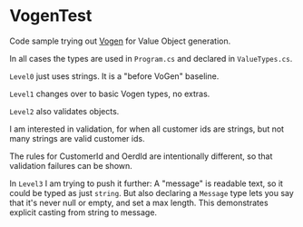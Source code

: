 # VogenTest

Code sample trying out [Vogen](https://github.com/SteveDunn/Vogen) for Value Object generation.

In all cases the types are used in `Program.cs` and declared in `ValueTypes.cs`.

`Level0` just uses strings. It is a "before VoGen" baseline.

`Level1` changes over to basic Vogen types, no extras.

`Level2` also validates objects. 

I am interested in validation, for when all customer ids are strings, but not many strings are valid customer ids.

The rules for CustomerId and OerdId are intentionally different, so that validation failures can be shown.

In `Level3`  I am trying to push it further: A "message" is readable text, so it could be typed as just `string`. But also declaring a `Message` type lets you say that it's never null or empty, and set a max length. This demonstrates explicit casting from string to message.
